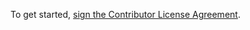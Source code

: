 To get started, <a href="https://www.clahub.com/agreements/ondra-prochazka/open-source-process">sign the Contributor License Agreement</a>.
